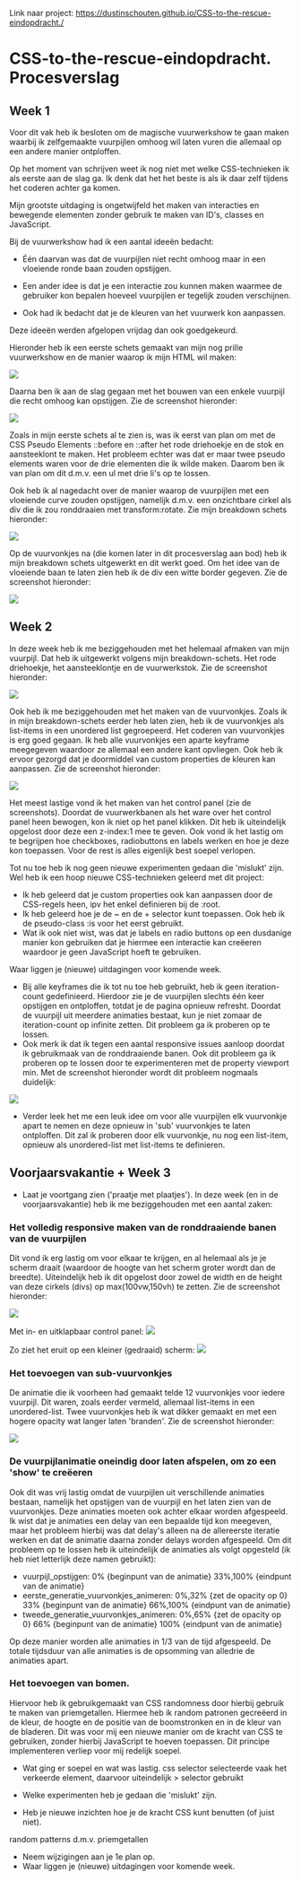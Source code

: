 Link naar project: https://dustinschouten.github.io/CSS-to-the-rescue-eindopdracht./

# CSS-to-the-rescue-eindopdracht. Procesverslag

## Week 1

Voor dit vak heb ik besloten om de magische vuurwerkshow te gaan maken waarbij ik zelfgemaakte vuurpijlen omhoog wil laten vuren die allemaal op een andere manier ontploffen.

Op het moment van schrijven weet ik nog niet met welke CSS-technieken ik als eerste aan de slag ga. Ik denk dat het het beste is als ik daar zelf tijdens het coderen achter ga komen.

Mijn grootste uitdaging is ongetwijfeld het maken van interacties en bewegende elementen zonder gebruik te maken van ID's, classes en JavaScript.

Bij de vuurwerkshow had ik een aantal ideeën bedacht:

- Één daarvan was dat de vuurpijlen niet recht omhoog maar in een vloeiende ronde baan zouden opstijgen.

- Een ander idee is dat je een interactie zou kunnen maken waarmee de gebruiker kon bepalen hoeveel vuurpijlen er tegelijk zouden verschijnen.

- Ook had ik bedacht dat je de kleuren van het vuurwerk kon aanpassen.

Deze ideeën werden afgelopen vrijdag dan ook goedgekeurd.

Hieronder heb ik een eerste schets gemaakt van mijn nog prille vuurwerkshow en de manier waarop ik mijn HTML wil maken:

![](Documentatie/Week_1/Eerste_schets.jpg)

Daarna ben ik aan de slag gegaan met het bouwen van een enkele vuurpijl die recht omhoog kan opstijgen. Zie de screenshot hieronder:

![](Documentatie/Week_1/Screenshot_1.png)

Zoals in mijn eerste schets al te zien is, was ik eerst van plan om met de CSS Pseudo Elements ::before en ::after het rode driehoekje en de stok en aansteeklont te maken. Het probleem echter was dat er maar twee pseudo elements waren voor de drie elementen die ik wilde maken. Daarom ben ik van plan om dit d.m.v. een ul met drie li's op te lossen.

Ook heb ik al nagedacht over de manier waarop de vuurpijlen met een vloeiende curve zouden opstijgen, namelijk d.m.v. een onzichtbare cirkel als div die ik zou ronddraaien met transform:rotate.
Zie mijn breakdown schets hieronder:

![](Documentatie/Week_1/Breakdown_schets.png)

Op de vuurvonkjes na (die komen later in dit procesverslag aan bod) heb ik mijn breakdown schets uitgewerkt en dit werkt goed. Om het idee van de vloeiende baan te laten zien heb ik de div een witte border gegeven.
Zie de screenshot hieronder:

![](Documentatie/Week_1/Screenshot_2.png)

## Week 2
In deze week heb ik me beziggehouden met het helemaal afmaken van mijn vuurpijl. Dat heb ik uitgewerkt volgens mijn breakdown-schets. Het rode driehoekje, het aansteeklontje en de vuurwerkstok.
Zie de screenshot hieronder:

![](Documentatie/Week_2/Screenshot_1.png)

Ook heb ik me beziggehouden met het maken van de vuurvonkjes. Zoals ik in mijn breakdown-schets eerder heb laten zien, heb ik de vuurvonkjes als list-items in een unordered list gegroepeerd.
Het coderen van vuurvonkjes is erg goed gegaan. Ik heb alle vuurvonkjes een aparte keyframe meegegeven waardoor ze allemaal een andere kant opvliegen. Ook heb ik ervoor gezorgd dat je doormiddel van custom properties de kleuren kan aanpassen.
Zie de screenshot hieronder:

![](Documentatie/Week_2/Screenshot_2.png)

Het meest lastige vond ik het maken van het control panel (zie de screenshots). Doordat de vuurwerkbanen als het ware over het control panel heen bewogen, kon ik niet op het panel klikken. Dit heb ik uiteindelijk opgelost door deze een z-index:1 mee te geven. Ook vond ik het lastig om te begrijpen hoe checkboxes, radiobuttons en labels werken en hoe je deze kon toepassen. Voor de rest is alles eigenlijk best soepel verlopen.

Tot nu toe heb ik nog geen nieuwe experimenten gedaan die 'mislukt' zijn. Wel heb ik een hoop nieuwe CSS-technieken geleerd met dit project:
- Ik heb geleerd dat je custom properties ook kan aanpassen door de CSS-regels heen, ipv het enkel definieren bij de :root.
- Ik heb geleerd hoe je de ~ en de + selector kunt toepassen. Ook heb ik de pseudo-class :is voor het eerst gebruikt.
- Wat ik ook niet wist, was dat je labels en radio buttons op een dusdanige manier kon gebruiken dat je hiermee een interactie kan creëeren waardoor je geen JavaScript hoeft te gebruiken.

Waar liggen je (nieuwe) uitdagingen voor komende week.
- Bij alle keyframes die ik tot nu toe heb gebruikt, heb ik geen iteration-count gedefinieerd. Hierdoor zie je de vuurpijlen slechts één keer opstijgen en ontploffen, totdat je de pagina opnieuw refresht. Doordat de vuurpijl uit meerdere animaties bestaat, kun je niet zomaar de iteration-count op infinite zetten. Dit probleem ga ik proberen op te lossen.
- Ook merk ik dat ik tegen een aantal responsive issues aanloop doordat ik gebruikmaak van de ronddraaiende banen. Ook dit probleem ga ik proberen op te lossen door te experimenteren met de property viewport min. Met de screenshot hieronder wordt dit probleem nogmaals duidelijk:

![](Documentatie/Week_2/Screenshot_3.png)

- Verder leek het me een leuk idee om voor alle vuurpijlen elk vuurvonkje apart te nemen en deze opnieuw in 'sub' vuurvonkjes te laten ontploffen. Dit zal ik proberen door elk vuurvonkje, nu nog een list-item, opnieuw als unordered-list met list-items te definieren.

## Voorjaarsvakantie + Week 3
- Laat je voortgang zien ('praatje met plaatjes').
In deze week (en in de voorjaarsvakantie) heb ik me beziggehouden met een aantal zaken:

### Het volledig responsive maken van de ronddraaiende banen van de vuurpijlen
Dit vond ik erg lastig om voor elkaar te krijgen, en al helemaal als je je scherm draait (waardoor de hoogte van het scherm groter wordt dan de breedte). Uiteindelijk heb ik dit opgelost door zowel de width en de height van deze cirkels (divs) op max(100vw,150vh) te zetten. Zie de screenshot hieronder:

![](Documentatie/Week_3/Screenshot_1.png)

Met in- en uitklapbaar control panel:
![](Documentatie/Week_3/Screenshot_2.png)

Zo ziet het eruit op een kleiner (gedraaid) scherm:
![](Documentatie/Week_3/Screenshot_3.png)

### Het toevoegen van sub-vuurvonkjes
De animatie die ik voorheen had gemaakt telde 12 vuurvonkjes voor iedere vuurpijl. Dit waren, zoals eerder vermeld, allemaal list-items in een unordered-list. Twee vuurvonkjes heb ik wat dikker gemaakt en met een hogere opacity wat langer laten 'branden'. Zie de screenshot hieronder: 

![](Documentatie/Week_3/Screenshot_4.png)

### De vuurpijlanimatie oneindig door laten afspelen, om zo een 'show' te creëeren
Ook dit was vrij lastig omdat de vuurpijlen uit verschillende animaties bestaan, namelijk het opstijgen van de vuurpijl en het laten zien van de vuurvonkjes. Deze animaties moeten ook achter elkaar worden afgespeeld. Ik wist dat je animaties een delay van een bepaalde tijd kon meegeven, maar het probleem hierbij was dat delay's alleen na de allereerste iteratie werken en dat de animatie daarna zonder delays worden afgespeeld.
Om dit probleem op te lossen heb ik uiteindelijk de animaties als volgt opgesteld (ik heb niet letterlijk deze namen gebruikt):

- vuurpijl_opstijgen: 0% {beginpunt van de animatie} 33%,100% {eindpunt van de animatie}
- eerste_generatie_vuurvonkjes_animeren: 0%,32% {zet de opacity op 0} 33% {beginpunt van de animatie} 66%,100% {eindpunt van de animatie}
- tweede_generatie_vuurvonkjes_animeren: 0%,65% {zet de opacity op 0} 66% {beginpunt van de animatie} 100% {eindpunt van de animatie}

Op deze manier worden alle animaties in 1/3 van de tijd afgespeeld. De totale tijdsduur van alle animaties is de opsomming van alledrie de animaties apart.

### Het toevoegen van bomen.
Hiervoor heb ik gebruikgemaakt van CSS randomness door hierbij gebruik te maken van priemgetallen. Hiermee heb ik random patronen gecreëerd in de kleur, de hoogte en de positie van de boomstronken en in de kleur van de bladeren. Dit was voor mij een nieuwe manier om de kracht van CSS te gebruiken, zonder hierbij JavaScript te hoeven toepassen. Dit principe implementeren verliep voor mij redelijk soepel.




- Wat ging er soepel en wat was lastig.
css selector selecteerde vaak het verkeerde element, daarvoor uiteindelijk > selector gebruikt



- Welke experimenten heb je gedaan die 'mislukt' zijn.
- Heb je nieuwe inzichten hoe je de kracht CSS kunt benutten (of juist niet).

random patterns d.m.v. priemgetallen

- Neem wijzigingen aan je 1e plan op.
- Waar liggen je (nieuwe) uitdagingen voor komende week.